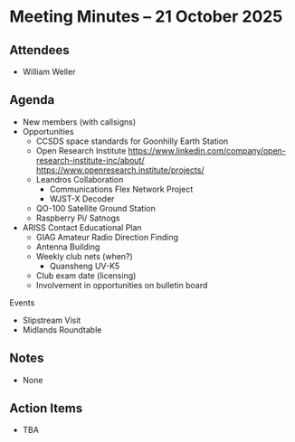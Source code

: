 # Meeting Minutes – 21 October 2025

## Attendees
- William Weller

## Agenda
- New members (with callsigns)
- Opportunities
  - CCSDS space standards for Goonhilly Earth Station
  - Open Research Institute
    https://www.linkedin.com/company/open-research-institute-inc/about/
    https://www.openresearch.institute/projects/
  - Leandros Collaboration
    - Communications Flex Network Project
    - WJST-X Decoder
  - QO-100 Satellite Ground Station
  - Raspberry Pi/ Satnogs
- ARISS Contact Educational Plan
  - GIAG Amateur Radio Direction Finding
  - Antenna Building
  - Weekly club nets (when?)
    - Quansheng UV-K5 
  - Club exam date (licensing)
  - Involvement in opportunities on bulletin board

Events
- Slipstream Visit
- Midlands Roundtable

## Notes
- None

## Action Items
- TBA
